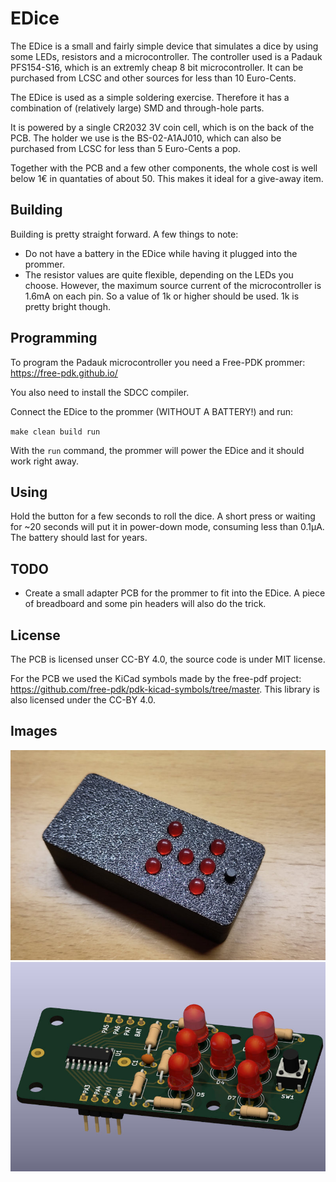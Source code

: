 # EDice
The EDice is a small and fairly simple device that simulates a dice by using some LEDs, resistors and a microcontroller. The controller used is a Padauk PFS154-S16, which is an extremly cheap 8 bit microcontroller. It can be purchased from LCSC and other sources for less than 10 Euro-Cents.

The EDice is used as a simple soldering exercise. Therefore it has a combination of (relatively large) SMD and through-hole parts.

It is powered by a single CR2032 3V coin cell, which is on the back of the PCB. The holder we use is the BS-02-A1AJ010, which can also be purchased from LCSC for less than 5 Euro-Cents a pop.

Together with the PCB and a few other components, the whole cost is well below 1€ in quantaties of about 50. This makes it ideal for a give-away item.

## Building
Building is pretty straight forward. A few things to note:
- Do not have a battery in the EDice while having it plugged into the prommer.
- The resistor values are quite flexible, depending on the LEDs you choose. However, the maximum source current of the microcontroller is 1.6mA on each pin. So a value of 1k or higher should be used. 1k is pretty bright though.

## Programming
To program the Padauk microcontroller you need a Free-PDK prommer: https://free-pdk.github.io/

You also need to install the SDCC compiler.

Connect the EDice to the prommer (WITHOUT A BATTERY!) and run:

`make clean build run`

With the `run` command, the prommer will power the EDice and it should work right away.

## Using
Hold the button for a few seconds to roll the dice. A short press or waiting for ~20 seconds will put it in power-down mode, consuming less than 0.1µA. The battery should last for years.

## TODO
- Create a small adapter PCB for the prommer to fit into the EDice. A piece of breadboard and some pin headers will also do the trick.

## License
The PCB is licensed unser CC-BY 4.0, the source code is under MIT license.

For the PCB we used the KiCad symbols made by the free-pdf project: https://github.com/free-pdk/pdk-kicad-symbols/tree/master. This library is also licensed under the CC-BY 4.0.

## Images
![EDice](EDice.jpg)
![EDice_PCB](EDice_PCB.jpg)
